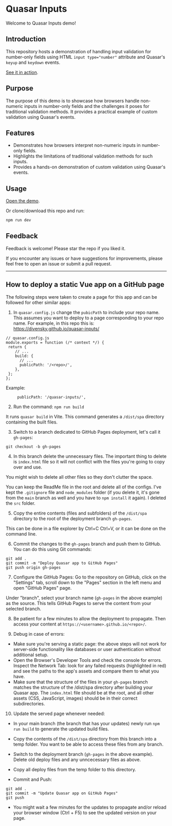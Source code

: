 # Quasar Inputs

Welcome to Quasar Inputs demo!

## Introduction

This repository hosts a demonstration of handling input validation for number-only fields using HTML `input type="number"` attribute and Quasar's `keyup` and `keydown` events.

[See it in action](https://divensky.github.io/quasar-inputs/#/).

## Purpose

The purpose of this demo is to showcase how browsers handle non-numeric inputs in number-only fields and the challenges it poses for traditional validation methods. It provides a practical example of custom validation using Quasar's events.

## Features

* Demonstrates how browsers interpret non-numeric inputs in number-only fields.
* Highlights the limitations of traditional validation methods for such inputs.
* Provides a hands-on demonstration of custom validation using Quasar's events.

## Usage

[Open the demo](https://divensky.github.io/quasar-inputs/#/).

Or clone/download this repo and run:

```bash
npm run dev
```

## Feedback

Feedback is welcome! Please star the repo if you liked it.

If you encounter any issues or have suggestions for improvements, please feel free to open an issue or submit a pull request.

---

## How to deploy a static Vue app on a GitHub page

The following steps were taken to create a page for this app and can be followed for other similar apps:

1. In `quasar.config.js` change the `pubicPath` to include your repo name. This assumes you want to deploy to a page corresponding to your repo name. For example, in this repo this is: https://divensky.github.io/quasar-inputs/

```
// quasar.config.js
module.exports = function (/* context */) {
 return {
    // ...
    build: {
      // ...
      publicPath: '/<repo>/',
    },
 };
};
```

Example:

```
     publicPath: '/quasar-inputs/',
```

2. Run the command: `npm run build`

It runs `quasar build` in Vite. This command generates a `/dist/spa` directory containing the built files.

3. Switch to a branch dedicated to GitHub Pages deployment, let's call it `gh-pages`:

```
git checkout -b gh-pages
```

4. In this branch delete the unnecessary files. The important thing to delete is `index.html` file so it will not conflict with the files you're going to copy over and use.

You might wish to delete all other files so they don't clutter the space.

You can keep the ReadMe file in the root and delete all of the configs. I've kept the `.gitignore` file and `node_modules` folder (if you delete it, it's gone from the `main` branch as well and you have to `npm install` it again). I deleted the `src` folder.

5. Copy the entire contents (files and subfolders) of the `/dist/spa` directory to the root of the deployment branch `gh-pages`.

This can be done in a file explorer by Ctrl+C Ctrl+V, or it can be done on the command line.

6. Commit the changes to the `gh-pages` branch and push them to GitHub. You can do this using Git commands:

```
git add .
git commit -m "Deploy Quasar app to GitHub Pages"
git push origin gh-pages
```

7. Configure the GitHub Pages: Go to the repository on GitHub, click on the "Settings" tab, scroll down to the "Pages" section in the left menu and open "GitHub Pages" page.

Under "branch", select your branch name (`gh-pages` in the above example) as the source. This tells GitHub Pages to serve the content from your selected branch.

8. Be patient for a few minutes to allow the deployment to propagate. Then access your content at `https://<username>.github.io/<repo>/`.

9. Debug in case of errors:

- Make sure you're serving a static page: the above steps will not work for server-side functionality like databases or user authentication without additional setup.
- Open the Browser's Developer Tools and check the console for errors. Inspect the Network Tab: look for any failed requests (highlighted in red) and see the paths to the app's assets and compare them to what you have.
- Make sure that the structure of the files in your `gh-pages` branch matches the structure of the /dist/spa directory after building your Quasar app. The `index.html` file should be at the root, and all other assets (CSS, JavaScript, images) should be in their correct subdirectories.

10. Update the served page whenever needed:

- In your main branch (the branch that has your updates) newly run `npm run build` to generate the updated build files.

- Copy the contents of the `/dist/spa` directory from this branch into a temp folder. You want to be able to access these files from any branch.

- Switch to the deployment branch (`gh-pages` in the above example). Delete old deploy files and any unncecessary files as above.

- Copy all deploy files from the temp folder to this directory.

- Commit and Push:

```
git add .
git commit -m "Update Quasar app on GitHub Pages"
git push
```

- You might wait a few minutes for the updates to propagate and/or reload your browser window (Ctrl + F5) to see the updated version on your page.




